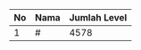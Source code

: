 | No | Nama            | Jumlah Level |
|----|-----------------|--------------|
| 1  | #    |    4578        |
